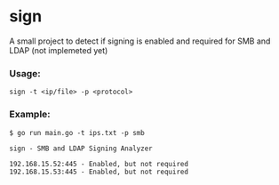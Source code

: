 # sign

A small project to detect if signing is enabled and required for SMB and LDAP (not implemeted yet)

### Usage:

```
sign -t <ip/file> -p <protocol>
```

### Example:

```
$ go run main.go -t ips.txt -p smb

sign - SMB and LDAP Signing Analyzer

192.168.15.52:445 - Enabled, but not required
192.168.15.53:445 - Enabled, but not required
```